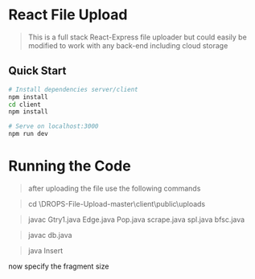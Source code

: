 # React File Upload

> This is a full stack React-Express file uploader but could easily be modified to work with any back-end including cloud storage

## Quick Start

```bash
# Install dependencies server/client
npm install
cd client
npm install

# Serve on localhost:3000
npm run dev
```

# Running the Code

> after uploading the file  use the following commands

> cd \DROPS-File-Upload-master\client\public\uploads

> javac Gtry1.java Edge.java Pop.java scrape.java spl.java bfsc.java

> javac db.java

> java Insert

now specify the fragment size

